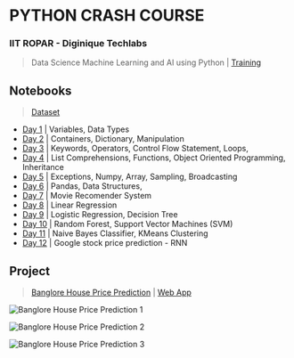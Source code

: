 # PYTHON CRASH COURSE
 
### IIT ROPAR - Diginique Techlabs

  >Data Science Machine Learning and AI using Python | [Training](https://diginique.com/DT21070034)

## Notebooks

  >[Dataset](https://github.com/Amey-Thakur/PYTHON-CRASH-COURSE/tree/main/Dataset)

  - [Day 1](https://github.com/Amey-Thakur/PYTHON-CRASH-COURSE/blob/main/Notebooks/PYTHON_CRASH_COURSE_DAY_1.ipynb) | Variables, Data Types
  - [Day 2](https://github.com/Amey-Thakur/PYTHON-CRASH-COURSE/blob/main/Notebooks/PYTHON_CRASH_COURSE_DAY_2.ipynb) | Containers, Dictionary, Manipulation
  - [Day 3](https://github.com/Amey-Thakur/PYTHON-CRASH-COURSE/blob/main/Notebooks/PYTHON_CRASH_COURSE_DAY_3.ipynb) | Keywords, Operators, Control Flow Statement, Loops, 
  - [Day 4](https://github.com/Amey-Thakur/PYTHON-CRASH-COURSE/blob/main/Notebooks/PYTHON_CRASH_COURSE_DAY_4.ipynb) | List Comprehensions, Functions, Object Oriented Programming, Inheritance 
  - [Day 5](https://github.com/Amey-Thakur/PYTHON-CRASH-COURSE/blob/main/Notebooks/PYTHON_CRASH_COURSE_DAY_5.ipynb) | Exceptions, Numpy, Array, Sampling, Broadcasting
  - [Day 6](https://github.com/Amey-Thakur/PYTHON-CRASH-COURSE/blob/main/Notebooks/PYTHON_CRASH_COURSE_DAY_6.ipynb) | Pandas, Data Structures, 
  - [Day 7](https://github.com/Amey-Thakur/PYTHON-CRASH-COURSE/blob/main/Notebooks/PYTHON_CRASH_COURSE_DAY_7.ipynb) | Movie Recomender System
  - [Day 8](https://github.com/Amey-Thakur/PYTHON-CRASH-COURSE/blob/main/Notebooks/PYTHON_CRASH_COURSE_DAY_8.ipynb) | Linear Regression
  - [Day 9](https://github.com/Amey-Thakur/PYTHON-CRASH-COURSE/blob/main/Notebooks/PYTHON_CRASH_COURSE_DAY_9.ipynb) | Logistic Regression, Decision Tree
  - [Day 10](https://github.com/Amey-Thakur/PYTHON-CRASH-COURSE/blob/main/Notebooks/PYTHON_CRASH_COURSE_DAY_10.ipynb) | Random Forest, Support Vector Machines (SVM)
  - [Day 11](https://github.com/Amey-Thakur/PYTHON-CRASH-COURSE/blob/main/Notebooks/PYTHON_CRASH_COURSE_DAY_11.ipynb) | Naive Bayes Classifier, KMeans Clustering
  - [Day 12](https://github.com/Amey-Thakur/PYTHON-CRASH-COURSE/blob/main/Notebooks/PYTHON_CRASH_COURSE_DAY_12.ipynb) | Google stock price prediction - RNN
  
  ## Project
  
   >[Banglore House Price Prediction](https://github.com/Amey-Thakur/BANGALORE-HOUSE-PRICE-PREDICTION) | [Web App](https://bangalorehousepriceprediction.herokuapp.com)

![Banglore House Price Prediction 1](https://user-images.githubusercontent.com/54937357/128646443-47cd8c0d-6dbb-40bf-b9c7-d992bee3a3db.png)

![Banglore House Price Prediction 2](https://user-images.githubusercontent.com/54937357/128646450-0196b72e-631d-44ca-b108-b4ea190a97f6.png)

![Banglore House Price Prediction 3](https://user-images.githubusercontent.com/54937357/128646460-0025fd0c-9dcb-4474-9019-043bbda4353c.png)
